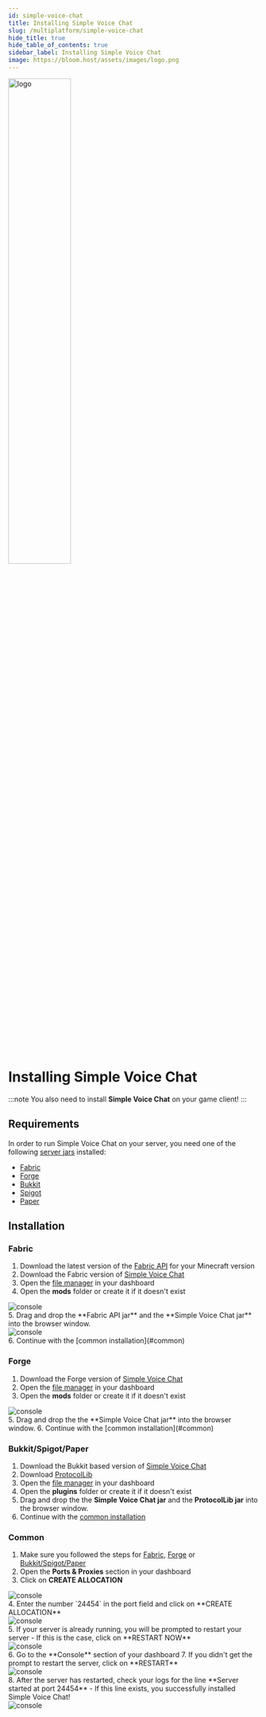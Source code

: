 ```yaml
---
id: simple-voice-chat
title: Installing Simple Voice Chat
slug: /multiplatform/simple-voice-chat
hide_title: true
hide_table_of_contents: true
sidebar_label: Installing Simple Voice Chat
image: https://bloom.host/assets/images/logo.png
---
```


<div class="text--center">
<img src="https://bloom.host/logo-white.svg" alt="logo" height="50%" width="50%"/>
<h1>Installing Simple Voice Chat</h1>
</div>

:::note
You also need to install **Simple Voice Chat** on your game client!
:::

## Requirements

In order to run Simple Voice Chat on your server, you need one of the following [server jars](./jars) installed:

- [Fabric](./jars#-fabric-installation-guide)
- [Forge](./jars#-forge-installation-guide)
- [Bukkit](./jars#-bukkit)
- [Spigot](./jars#-spigot)
- [Paper](./jars#-paper)

## Installation

### Fabric

1. Download the latest version of the [Fabric API](https://www.curseforge.com/minecraft/mc-mods/fabric-api/files/all) for your Minecraft version
2. Download the Fabric version of [Simple Voice Chat](https://www.curseforge.com/minecraft/mc-mods/simple-voice-chat/files/all?filter-status=1&filter-game-version=2020709689%3A7499)
3. Open the [file manager](/file-manager-controls) in your dashboard
4. Open the **mods** folder or create it if it doesn't exist
<div class="text--center"><img src={require('../../../static/imgs/plugins_and_modifications/simple_voice_chat/1.png').default} alt="console"/></div>
5. Drag and drop the **Fabric API jar** and the **Simple Voice Chat jar** into the browser window.
<div class="text--center"><img src={require('../../../static/imgs/plugins_and_modifications/simple_voice_chat/2.png').default} alt="console"/></div>
6. Continue with the [common installation](#common)

### Forge

1. Download the Forge version of [Simple Voice Chat](https://www.curseforge.com/minecraft/mc-mods/simple-voice-chat/files/all?filter-status=1&filter-game-version=2020709689%3A7498)
3. Open the [file manager](/file-manager-controls) in your dashboard
4. Open the **mods** folder or create it if it doesn't exist
<div class="text--center"><img src={require('../../../static/imgs/plugins_and_modifications/simple_voice_chat/1.png').default} alt="console"/></div>
5. Drag and drop the the **Simple Voice Chat jar** into the browser window.
6. Continue with the [common installation](#common)

### Bukkit/Spigot/Paper

1. Download the Bukkit based version of [Simple Voice Chat](https://www.curseforge.com/minecraft/bukkit-plugins/simple-voice-chat/files/all)
2. Download [ProtocolLib](https://www.spigotmc.org/resources/protocollib.1997/)
3. Open the [file manager](/file-manager-controls) in your dashboard
4. Open the **plugins** folder or create it if it doesn't exist
5. Drag and drop the the **Simple Voice Chat jar** and the **ProtocolLib jar** into the browser window.
6. Continue with the [common installation](#common)

### Common

1. Make sure you followed the steps for [Fabric](#fabric), [Forge](#forge) or [Bukkit/Spigot/Paper](#bukkitspigotpaper)
2. Open the **Ports & Proxies** section in your dashboard
3. Click on **CREATE ALLOCATION**
<div class="text--center"><img src={require('../../../static/imgs/plugins_and_modifications/simple_voice_chat/3.png').default} alt="console"/></div>
4. Enter the number `24454` in the port field and click on **CREATE ALLOCATION**
<div class="text--center"><img src={require('../../../static/imgs/plugins_and_modifications/simple_voice_chat/4.png').default} alt="console"/></div>
5. If your server is already running, you will be prompted to restart your server - If this is the case, click on **RESTART NOW**
<div class="text--center"><img src={require('../../../static/imgs/plugins_and_modifications/simple_voice_chat/5.png').default} alt="console"/></div>
6. Go to the **Console** section of your dashboard
7. If you didn't get the prompt to restart the server, click on **RESTART**
<div class="text--center"><img src={require('../../../static/imgs/plugins_and_modifications/simple_voice_chat/6.png').default} alt="console"/></div>
8. After the server has restarted, check your logs for the line **Server started at port 24454** - If this line exists, you successfully installed Simple Voice Chat!
<div class="text--center"><img src={require('../../../static/imgs/plugins_and_modifications/simple_voice_chat/7.png').default} alt="console"/></div>